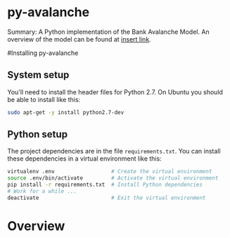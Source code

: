 py-avalanche
============

Summary: A Python implementation of the Bank Avalanche Model. An overview of
the model can be found at [insert link](http://www.google.com).

#Installing py-avalanche

## System setup
You'll need to install the header files for Python 2.7. On
Ubuntu you should be able to install like this:

```bash
sudo apt-get -y install python2.7-dev
```

## Python setup
The project dependencies are in the file `requirements.txt`.
You can install these dependencies in a virtual environment like this:

```bash
virtualenv .env                  # Create the virtual environment
source .env/bin/activate         # Activate the virtual environment
pip install -r requirements.txt  # Install Python dependencies
# Work for a while ...
deactivate                       # Exit the virtual environment
```

# Overview

